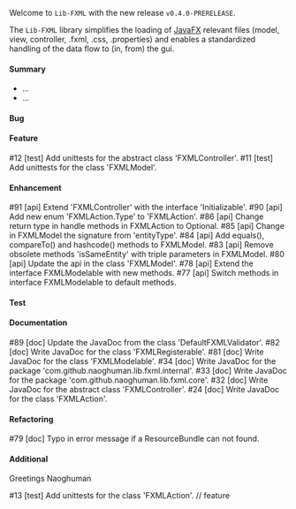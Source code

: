 Welcome to `Lib-FXML` with the new release `v0.4.0-PRERELEASE`.

The `Lib-FXML` library simplifies the loading of [JavaFX] relevant files (model, 
view, controller, .fxml, .css, .properties) and enables a standardized handling 
of the data flow to (in, from) the gui.



#### Summary
* ...
* ...



#### Bug



#### Feature
#12 [test] Add unittests for the abstract class 'FXMLController'.
#11 [test] Add unittests for the class 'FXMLModel'.



#### Enhancement
#91 [api] Extend 'FXMLController' with the interface 'Initializable'.
#90 [api] Add new enum 'FXMLAction.Type' to 'FXMLAction'.
#86 [api] Change return type in handle methods in FXMLAction to Optional.
#85 [api] Change in FXMLModel the signature from 'entityType'.
#84 [api] Add equals(), compareTo() and hashcode() methods to FXMLModel.
#83 [api] Remove obsolete methods 'isSameEntity' with triple parameters in FXMLModel.
#80 [api] Update the api in the class 'FXMLModel'.
#78 [api] Extend the interface FXMLModelable with new methods.
#77 [api] Switch methods in interface FXMLModelable to default methods.



#### Test



#### Documentation
#89 [doc] Update the JavaDoc from the class 'DefaultFXMLValidator'.
#82 [doc] Write JavaDoc for the class 'FXMLRegisterable'.
#81 [doc] Write JavaDoc for the class 'FXMLModelable'.
#34 [doc] Write JavaDoc for the package 'com.github.naoghuman.lib.fxml.internal'.
#33 [doc] Write JavaDoc for the package 'com.github.naoghuman.lib.fxml.core'.
#32 [doc] Write JavaDoc for the abstract class 'FXMLController'.
#24 [doc] Write JavaDoc for the class 'FXMLAction'.



#### Refactoring
#79 [doc] Typo in error message if a ResourceBundle can not found.



#### Additional



Greetings
Naoghuman



[//]: # (Issues which will be integrated in this release)
#13 [test] Add unittests for the class 'FXMLAction'. // feature



[//]: # (Links)
[JavaFX]:http://docs.oracle.com/javase/8/javase-clienttechnologies.htm
